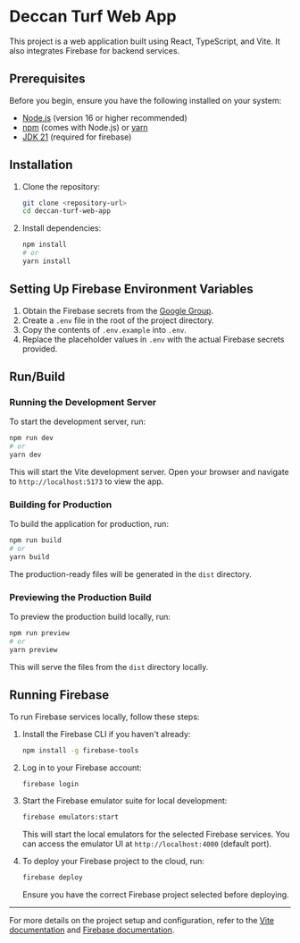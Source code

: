 # Deccan Turf Web App

This project is a web application built using React, TypeScript, and Vite. It also integrates Firebase for backend services.

## Prerequisites

Before you begin, ensure you have the following installed on your system:

- [Node.js](https://nodejs.org/) (version 16 or higher recommended)
- [npm](https://www.npmjs.com/) (comes with Node.js) or [yarn](https://yarnpkg.com/)
- [JDK 21](https://www.oracle.com/java/technologies/javase/jdk21-archive-downloads.html) (required for firebase)

## Installation

1. Clone the repository:
   ```bash
   git clone <repository-url>
   cd deccan-turf-web-app
   ```

2. Install dependencies:
   ```bash
   npm install
   # or
   yarn install
   ```

## Setting Up Firebase Environment Variables

1. Obtain the Firebase secrets from the [Google Group](https://groups.google.com/g/deccan-turf).
2. Create a `.env` file in the root of the project directory.
3. Copy the contents of `.env.example` into `.env`.
4. Replace the placeholder values in `.env` with the actual Firebase secrets provided.

## Run/Build

### Running the Development Server

To start the development server, run:
```bash
npm run dev
# or
yarn dev
```

This will start the Vite development server. Open your browser and navigate to `http://localhost:5173` to view the app.

### Building for Production

To build the application for production, run:
```bash
npm run build
# or
yarn build
```

The production-ready files will be generated in the `dist` directory.

### Previewing the Production Build

To preview the production build locally, run:
```bash
npm run preview
# or
yarn preview
```

This will serve the files from the `dist` directory locally.

## Running Firebase

To run Firebase services locally, follow these steps:

1. Install the Firebase CLI if you haven't already:
   ```bash
   npm install -g firebase-tools
   ```

2. Log in to your Firebase account:
   ```bash
   firebase login
   ```

3. Start the Firebase emulator suite for local development:
   ```bash
   firebase emulators:start
   ```

   This will start the local emulators for the selected Firebase services. You can access the emulator UI at `http://localhost:4000` (default port).

4. To deploy your Firebase project to the cloud, run:
   ```bash
   firebase deploy
   ```

   Ensure you have the correct Firebase project selected before deploying.

---

For more details on the project setup and configuration, refer to the [Vite documentation](https://vitejs.dev/) and [Firebase documentation](https://firebase.google.com/docs).
